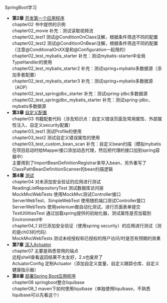 SpringBoot学习  
- **第2章** [开发第一个应用程序]()  
chapter02 书中提供的示例  
chapter02_movie 补充：测试读取视频流  
chapter02_test1 测试@ConditionOnClass注解，根据条件筛选不同的配置  
chapter02_test2 测试@ConditionOnBean注解，根据条件筛选不同的配置  
（注意@ConditionalOnXX是和@Configuration一起用的）  
chapter02_test_mybatis_starter 补充：测试mybatis-starter中全局TypeHandler的使用  
chapter02_test_mybatis_starter2 补充：测试spring+mybatis多数据源（添加多套配置）  
chapter02_test_mybatis_starter3 补充：测试spring+mybatis多数据源（AOP）  
chapter02_test_springjdbc_starter 补充：测试spring-jdbc多数据源  
chapter02_test_springjdbc_mybatis_starter 补充：测试spring-jdbc、mybatis多数据源  
- **第3章** [自定义配置]()  
chapter03 书籍配套代码（涉及知识点：自定义错误页面及常用属性、外部属性注入、自定义security配置）  
chapter03_test1 测试Profile的使用  
chapter03_test2 测试自定义错误属性的使用  
chapter03_test_custom_bean_scan 补充：自定义bean扫描（模拟mybatis在项目启动时给Mapper接口添加动态代理，然后把代理的接口加到spring容器中）  
主要用到了ImportBeanDefinitionRegistrar来导入bean，另外重写了ClassPathBeanDefinitionScanner的bean扫描逻辑  
- **第4章** [测试]()  
chapter04 对未添加安全验证的应用进行测试  
ReadingListRepositoryTest 测试数据库访问层  
MockMvcWebTests 使用MockMvc测试Controller接口  
ServerWebTest、SimpleWebTest 使用随机端口测试Controller接口  
ServerWebTests 使用selenium做自动化测试，进行页面表单提交  
TestUtilitiesTest 通过加载spring提供的初始化器，测试属性是否加载到Environment中  
chapter04_1 对已添加安全验证（使用spring security）的应用进行测试（测的是ch03的代码）  
MockMvcWebTests 测试未经授权和已授权的用户访问/时是否有预期的效果  
- **第7章** [深入Actuator]()  
chapter07 主要是熟悉常用的端点  
远程shell查看返回结果不太友好，2.x也废弃了  
ActuatorConfig 定制Actuator（添加自定义度量、自定义跟踪仓库、自定义健康指示器）  
- **第8章** [部署Spring Boot应用程序]()  
chapter08 springboot整合liquibase  
chapter08_1 maven下如何使用liquibase（单独使用liquibase，不熟悉liquibase可以先看这个）  
